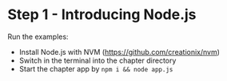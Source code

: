 # Step 1 - Introducing Node.js

Run the examples:
* Install Node.js with NVM (https://github.com/creationix/nvm)
* Switch in the terminal into the chapter directory
* Start the chapter app by ```npm i && node app.js```
